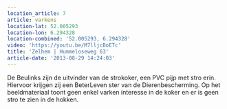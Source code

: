 ```yaml
---
location_article: 7
article: varkens
location-lat: 52.005293
location-lon: 6.294328
location-combined: '52.005293, 6.294328'
video: 'https://youtu.be/M7lljcBoETc'
title: 'Zelhem | Hummeloseweg 63'
article-date: '2013-08-29 14:24:03'
---
```


De Beulinks zijn de uitvinder van de strokoker, een PVC pijp met stro erin. Hiervoor krijgen zij een BeterLeven ster van de Dierenbescherming. Op het beeldmateriaal toont geen enkel varken interesse in de koker en er is geen stro te zien in de hokken.